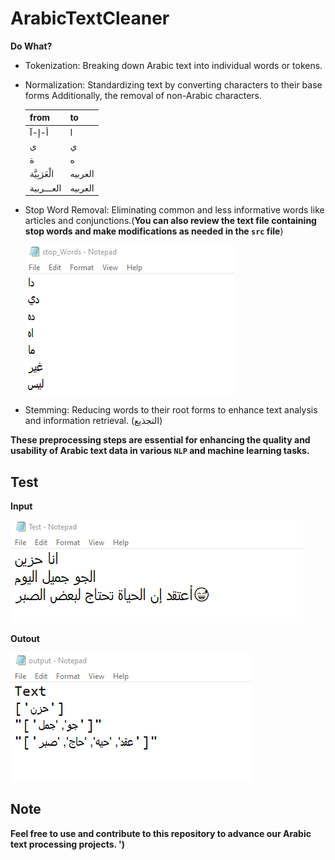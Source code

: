 # ArabicTextCleaner
**Do What?**
* Tokenization: Breaking down Arabic text into individual words or tokens.                   
* Normalization: Standardizing text by converting characters to their base forms Additionally, the removal of non-Arabic characters.
  
  | from | to |
  | -----|----|
  | أ-إ-آ | ا |
  | ى | ي |
  | ة | ه |
  | الْعَرَبِيَّة | العربيه |
  | العـــربية | العربيه |
* Stop Word Removal: Eliminating common and less informative words like articles and conjunctions.(**You can also review the text file containing stop words and make modifications as needed in the `src` file**)
                      
  ![Alt text](/Images/Sample_of_Arabic_stop_words.png)
           
* Stemming: Reducing words to their root forms to enhance text analysis and information retrieval. (التجذيع)
  
**These preprocessing steps are essential for enhancing the quality and usability of Arabic text data in various `NLP` and machine learning tasks.**                              
                                     

## Test
**Input**    

![Alt text](/Images/Test.png)    

**Outout**                      

![Alt text](/Images/Output.png)


## Note
**Feel free to use and contribute to this repository to advance our Arabic text processing projects. ')**         
